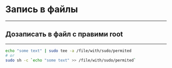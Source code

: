 
# Запись в файлы
---

## Дозаписать в файл с правими root
---
```bash
echo "some text" | sudo tee -a /file/with/sudo/permited
# or
sudo sh -c `echo "some text" >> /file/with/sudo/permited`
```
